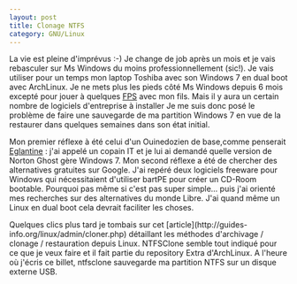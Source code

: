 ```yaml
---
layout: post
title: Clonage NTFS
category: GNU/Linux
---
```


La vie est pleine d'imprévus :-) Je change de job après un mois et je vais
rebasculer sur Ms Windows du moins professionnellement (sic!). Je vais utiliser
pour un temps mon laptop Toshiba avec son Windows 7 en dual boot avec ArchLinux.<!-- more -->
Je ne mets plus les pieds côté Ms Windows depuis 6 mois excepté pour jouer à
quelques [FPS](http://fr.wikipedia.org/wiki/First-person_shooter) avec mon fils.
Mais il y aura un certain nombre de logiciels d'entreprise à installer Je me
suis donc posé le problème de faire une sauvegarde de ma partition Windows 7
en vue de la restaurer dans quelques semaines dans son état initial.

Mon premier réflexe à été celui d'un Ouinedozien de base,comme penserait
[Eglantine](http://eelo.lgm.free.fr/) : j'ai appelé un copain IT et je lui ai
demandé quelle version de Norton Ghost gère Windows 7. Mon second réflexe a
été de chercher des alternatives gratuites sur Google. J'ai repéré deux
logiciels freeware pour Windows qui nécessitaient d'utiliser bartPE pour créer
un CD-Room bootable. Pourquoi pas même si c'est pas super simple... puis j'ai
orienté mes recherches sur des alternatives du monde Libre. J'ai quand même un
Linux en dual boot cela devrait faciliter les choses.

Quelques clics plus tard je tombais sur cet [article](http://guides-
info.org/linux/admin/cloner.php) détaillant les méthodes d'archivage / clonage
/ restauration depuis Linux. NTFSClone semble tout indiqué pour ce que je veux
faire et il fait partie du repository Extra d'ArchLinux. A l'heure où j'écris
ce billet, ntfsclone sauvegarde ma partition NTFS sur un disque externe USB.